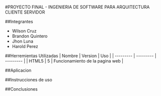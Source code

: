 #PROYECTO FINAL - INGENIERIA DE SOFTWARE PARA ARQUITECTURA CLIENTE SERVIDOR

##Integrantes
* Wilson Cruz 
* Brandon Quintero 
* Jhon Luna 
* Harold Perez

##Herremientas Utilizadas
| Nombre | Version | Uso |
| --------- | --------- | --------- |
| HTML5 | 5 | Funcionamiento de la pagina web |


##Aplicacion


##Instrucciones de uso


##Conclusiones
